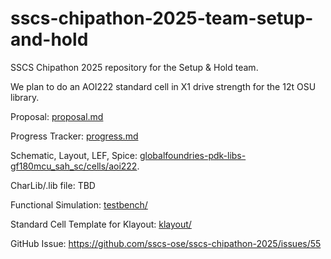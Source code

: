 # sscs-chipathon-2025-team-setup-and-hold
SSCS Chipathon 2025 repository for the Setup &amp; Hold team.

We plan to do an AOI222 standard cell in X1 drive strength for the 12t OSU library.

Proposal: [proposal.md](proposal.md)

Progress Tracker: [progress.md](progress.md)

Schematic, Layout, LEF, Spice: [globalfoundries-pdk-libs-gf180mcu_sah_sc/cells/aoi222](globalfoundries-pdk-libs-gf180mcu_sah_sc/cells/aoi222/).

CharLib/.lib file: TBD

Functional Simulation: [testbench/](testbench)

Standard Cell Template for Klayout: [klayout/](klayout/README.md)

GitHub Issue: https://github.com/sscs-ose/sscs-chipathon-2025/issues/55
